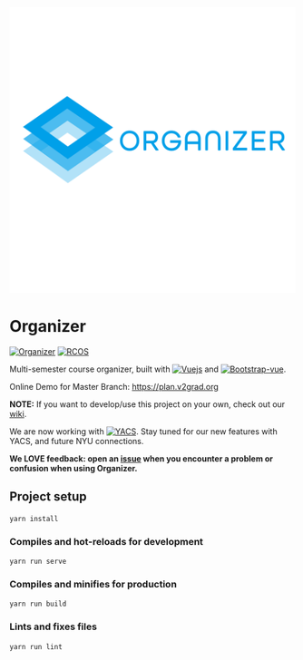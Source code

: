 ![](docs/LogoWithName.jpg)

# Organizer

[![Organizer](https://img.shields.io/badge/Organizer-v0.0.2-orange.svg)](https://github.com/V2grad/Organizer) [![RCOS](https://img.shields.io/badge/Project%20Under-RCOS-lightgreen.svg)](https://rcos.io)

Multi-semester course organizer, built with [![Vuejs](https://img.shields.io/badge/vue.js-2.x-green.svg)](https://vuejs.org) and [![Bootstrap-vue](https://img.shields.io/badge/Bootstrap--Vue-2.0.0-blue.svg)](https://bootstrap-vue.js.org/).

Online Demo for Master Branch: https://plan.v2grad.org

**NOTE:** If you want to develop/use this project on your own, check out our [wiki](../../wiki).

We are now working with [![YACS](https://img.shields.io/badge/YACS-APIv6-green.svg)](https://yacs.io/#/api/usage). Stay tuned for our new features with YACS, and future NYU connections.

**We LOVE feedback: open an [issue](../../issues) when you encounter a problem or confusion when using Organizer.**

## Project setup

```
yarn install
```

### Compiles and hot-reloads for development

```
yarn run serve
```

### Compiles and minifies for production

```
yarn run build
```

### Lints and fixes files

```
yarn run lint
```
